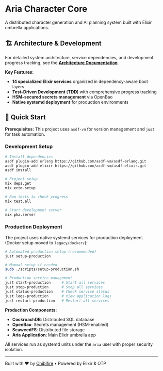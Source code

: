 # Aria Character Core

A distributed character generation and AI planning system built with Elixir umbrella applications.

## 🏗️ Architecture & Development

For detailed system architecture, service dependencies, and development progress tracking, see the [**Architecture Documentation**](docs/architecture.md).

**Key Features:**
- **14 specialized Elixir services** organized in dependency-aware boot layers
- **Test-Driven Development (TDD)** with comprehensive progress tracking
- **HSM-secured secrets management** via OpenBao
- **Native systemd deployment** for production environments

## 🔧 Quick Start

**Prerequisites:** This project uses `asdf-vm` for version management and `just` for task automation.

### Development Setup

```bash
# Install dependencies
asdf plugin-add erlang https://github.com/asdf-vm/asdf-erlang.git
asdf plugin-add elixir https://github.com/asdf-vm/asdf-elixir.git
asdf install

# Project setup
mix deps.get
mix ecto.setup

# Run tests to check progress
mix test.all

# Start development server
mix phx.server
```

### Production Deployment

The project uses native systemd services for production deployment (Docker setup moved to `legacy/docker/`):

```bash
# Automated production setup (recommended)
just setup-production

# Manual setup if needed
sudo ./scripts/setup-production.sh

# Production service management
just start-production     # Start all services
just stop-production      # Stop all services
just status-production    # Check service status
just logs-production      # View application logs
just restart-production   # Restart all services
```

**Production Components:**
- **CockroachDB**: Distributed SQL database
- **OpenBao**: Secrets management (HSM-enabled)
- **SeaweedFS**: Distributed file storage
- **Aria Application**: Main Elixir umbrella app

All services run as systemd units under the `aria` user with proper security isolation.

---

Built with ❤️ by [Chibifire](https://chibifire.com) • Powered by Elixir & OTP
